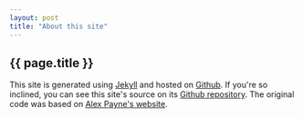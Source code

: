 ```yaml
---
layout: post
title: "About this site"
---
```


<!-- ![](images/hamilton_bsr.png) -->

{{ page.title }}
----------------

This site is generated using [Jekyll](http://jekyllrb.com/) and hosted on [Github](http://github.com).  If you're so inclined, you can see this site's source on its [Github repository](https://github.com/wgrover/wgrover.github.com).  The original code was based on [Alex Payne's website](http://al3x.net/).